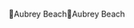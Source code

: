 Aubrey Beach                                          A u b r e y   B e a c h                                                                                   